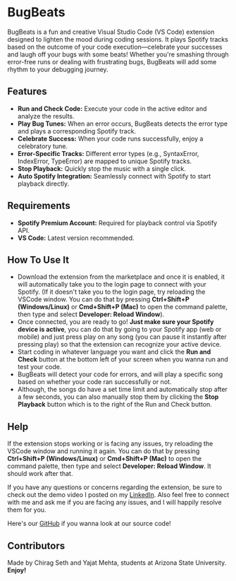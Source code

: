 # BugBeats

BugBeats is a fun and creative Visual Studio Code (VS Code) extension designed to lighten the mood during coding sessions. It plays Spotify tracks based on the outcome of your code execution—celebrate your successes and laugh off your bugs with some beats! Whether you're smashing through error-free runs or dealing with frustrating bugs, BugBeats will add some rhythm to your debugging journey.

## Features

- **Run and Check Code:** Execute your code in the active editor and analyze the results.
- **Play Bug Tunes:** When an error occurs, BugBeats detects the error type and plays a corresponding Spotify track.
- **Celebrate Success:** When your code runs successfully, enjoy a celebratory tune.
- **Error-Specific Tracks:** Different error types (e.g., SyntaxError, IndexError, TypeError) are mapped to unique Spotify tracks.
- **Stop Playback:** Quickly stop the music with a single click.
- **Auto Spotify Integration:** Seamlessly connect with Spotify to start playback directly.

## Requirements

- **Spotify Premium Account:** Required for playback control via Spotify API.
- **VS Code:** Latest version recommended.

## How To Use It

- Download the extension from the marketplace and once it is enabled, it will automatically take you to the login page to connect with your Spotify. (If it doesn't take you to the login page, try reloading the VSCode window. You can do that by pressing **Ctrl+Shift+P (Windows/Linux)** or **Cmd+Shift+P (Mac)** to open the command palette, then type and select **Developer: Reload Window**).
- Once connected, you are ready to go! **Just make sure your Spotify device is active**, you can do that by going to your Spotify app (web or mobile) and just press play on any song (you can pause it instantly after pressing play) so that the extension can recognize your active device.
- Start coding in whatever language you want and click the **Run and Check** button at the bottom left of your screen when you wanna run and test your code.
- BugBeats will detect your code for errors, and will play a specific song based on whether your code ran successfully or not.
- Although, the songs do have a set time limit and automatically stop after a few seconds, you can also manually stop them by clicking the **Stop Playback** button which is to the right of the Run and Check button.

## Help

If the extension stops working or is facing any issues, try reloading the VSCode window and running it again. You can do that by pressing **Ctrl+Shift+P (Windows/Linux)** or **Cmd+Shift+P (Mac)** to open the command palette, then type and select **Developer: Reload Window**. It should work after that.

If you have any questions or concerns regarding the extension, be sure to check out the demo video I posted on my [LinkedIn](https://www.linkedin.com/in/chirag-seth-b09538229/). Also feel free to connect with me and ask me if you are facing any issues, and I will happily resolve them for you.

Here's our [GitHub](https://github.com/ChiragSeth14/BugBeats) if you wanna look at our source code!

## Contributors

Made by Chirag Seth and Yajat Mehta, students at Arizona State University.
**Enjoy!**